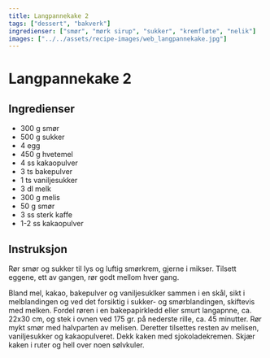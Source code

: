 ```yaml
---
title: Langpannekake 2
tags: ["dessert", "bakverk"]
ingredienser: ["smør", "mørk sirup", "sukker", "kremfløte", "nelik"]
images: ["../../assets/recipe-images/web_langpannekake.jpg"]
---
```


# Langpannekake 2

## Ingredienser

- 300 g smør
- 500 g sukker
- 4 egg
- 450 g hvetemel
- 4 ss kakaopulver
- 3 ts bakepulver
- 1 ts vaniljesukker
- 3 dl melk
- 300 g melis
- 50 g smør
- 3 ss sterk kaffe
- 1-2 ss kakaopulver

## Instruksjon

Rør smør og sukker til lys og luftig smørkrem, gjerne i mikser. Tilsett eggene, ett av gangen, rør godt mellom hver gang.

Bland mel, kakao, bakepulver og vaniljesuklker sammen i en skål, sikt i melblandingen og ved det forsiktig i sukker- og smørblandingen, skiftevis med melken. Fordel røren i en bakepapirkledd eller smurt langapnne, ca. 22x30 cm, og stek i ovnen ved 175 gr. på nederste rille, ca. 45 minutter. Rør mykt smør med halvparten av melisen. Deretter tilsettes resten av melisen, vaniljesukker og kakaopulveret. Dekk kaken med sjokoladekremen. Skjær kaken i ruter og hell over noen sølvkuler.
